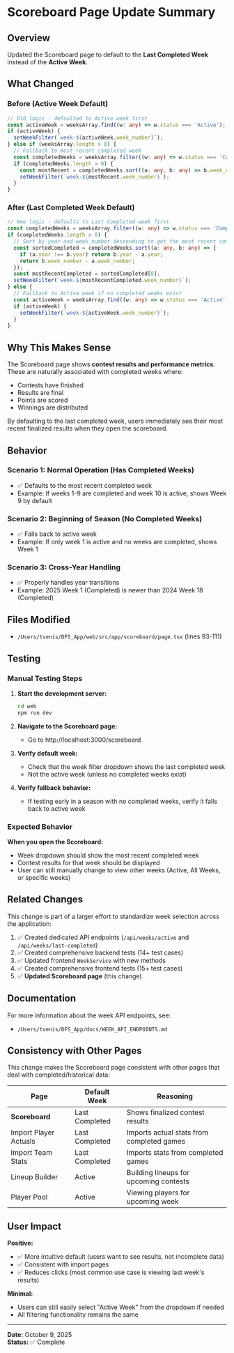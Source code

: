# Scoreboard Page Update Summary

## Overview
Updated the Scoreboard page to default to the **Last Completed Week** instead of the **Active Week**.

## What Changed

### Before (Active Week Default)
```typescript
// Old logic - defaulted to Active week first
const activeWeek = weeksArray.find((w: any) => w.status === 'Active');
if (activeWeek) {
  setWeekFilter(`week-${activeWeek.week_number}`);
} else if (weeksArray.length > 0) {
  // Fallback to most recent completed week
  const completedWeeks = weeksArray.filter((w: any) => w.status === 'Completed');
  if (completedWeeks.length > 0) {
    const mostRecent = completedWeeks.sort((a: any, b: any) => b.week_number - a.week_number)[0];
    setWeekFilter(`week-${mostRecent.week_number}`);
  }
}
```

### After (Last Completed Week Default)
```typescript
// New logic - defaults to Last Completed week first
const completedWeeks = weeksArray.filter((w: any) => w.status === 'Completed');
if (completedWeeks.length > 0) {
  // Sort by year and week_number descending to get the most recent completed week
  const sortedCompleted = completedWeeks.sort((a: any, b: any) => {
    if (a.year !== b.year) return b.year - a.year;
    return b.week_number - a.week_number;
  });
  const mostRecentCompleted = sortedCompleted[0];
  setWeekFilter(`week-${mostRecentCompleted.week_number}`);
} else {
  // Fallback to Active week if no completed weeks exist
  const activeWeek = weeksArray.find((w: any) => w.status === 'Active');
  if (activeWeek) {
    setWeekFilter(`week-${activeWeek.week_number}`);
  }
}
```

## Why This Makes Sense

The Scoreboard page shows **contest results and performance metrics**. These are naturally associated with completed weeks where:
- Contests have finished
- Results are final
- Points are scored
- Winnings are distributed

By defaulting to the last completed week, users immediately see their most recent finalized results when they open the scoreboard.

## Behavior

### Scenario 1: Normal Operation (Has Completed Weeks)
- ✅ Defaults to the most recent completed week
- Example: If weeks 1-9 are completed and week 10 is active, shows Week 9 by default

### Scenario 2: Beginning of Season (No Completed Weeks)
- ✅ Falls back to active week
- Example: If only week 1 is active and no weeks are completed, shows Week 1

### Scenario 3: Cross-Year Handling
- ✅ Properly handles year transitions
- Example: 2025 Week 1 (Completed) is newer than 2024 Week 18 (Completed)

## Files Modified

- `/Users/tvenis/DFS_App/web/src/app/scoreboard/page.tsx` (lines 93-111)

## Testing

### Manual Testing Steps

1. **Start the development server:**
   ```bash
   cd web
   npm run dev
   ```

2. **Navigate to the Scoreboard page:**
   - Go to http://localhost:3000/scoreboard

3. **Verify default week:**
   - Check that the week filter dropdown shows the last completed week
   - Not the active week (unless no completed weeks exist)

4. **Verify fallback behavior:**
   - If testing early in a season with no completed weeks, verify it falls back to active week

### Expected Behavior

**When you open the Scoreboard:**
- Week dropdown should show the most recent completed week
- Contest results for that week should be displayed
- User can still manually change to view other weeks (Active, All Weeks, or specific weeks)

## Related Changes

This change is part of a larger effort to standardize week selection across the application:

1. ✅ Created dedicated API endpoints (`/api/weeks/active` and `/api/weeks/last-completed`)
2. ✅ Created comprehensive backend tests (14+ test cases)
3. ✅ Updated frontend `WeekService` with new methods
4. ✅ Created comprehensive frontend tests (15+ test cases)
5. ✅ **Updated Scoreboard page** (this change)

## Documentation

For more information about the week API endpoints, see:
- `/Users/tvenis/DFS_App/docs/WEEK_API_ENDPOINTS.md`

## Consistency with Other Pages

This change makes the Scoreboard page consistent with other pages that deal with completed/historical data:

| Page | Default Week | Reasoning |
|------|--------------|-----------|
| **Scoreboard** | Last Completed | Shows finalized contest results |
| Import Player Actuals | Last Completed | Imports actual stats from completed games |
| Import Team Stats | Last Completed | Imports stats from completed games |
| Lineup Builder | Active | Building lineups for upcoming contests |
| Player Pool | Active | Viewing players for upcoming week |

## User Impact

**Positive:**
- ✅ More intuitive default (users want to see results, not incomplete data)
- ✅ Consistent with import pages
- ✅ Reduces clicks (most common use case is viewing last week's results)

**Minimal:**
- Users can still easily select "Active Week" from the dropdown if needed
- All filtering functionality remains the same

---

**Date:** October 9, 2025  
**Status:** ✅ Complete

